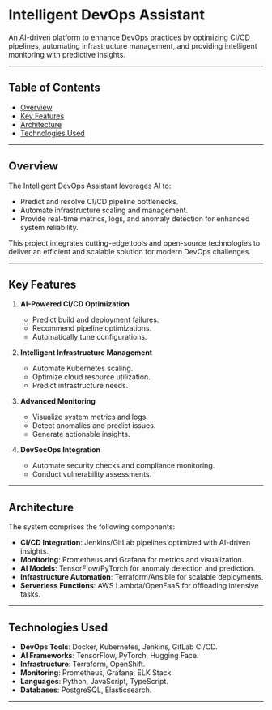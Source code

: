 
# **Intelligent DevOps Assistant**

An AI-driven platform to enhance DevOps practices by optimizing CI/CD pipelines, automating infrastructure management, and providing intelligent monitoring with predictive insights.

---

## **Table of Contents**
- [Overview](#overview)
- [Key Features](#key-features)
- [Architecture](#architecture)
- [Technologies Used](#technologies-used)


---

## **Overview**

The Intelligent DevOps Assistant leverages AI to:

- Predict and resolve CI/CD pipeline bottlenecks.
- Automate infrastructure scaling and management.
- Provide real-time metrics, logs, and anomaly detection for enhanced system reliability.

This project integrates cutting-edge tools and open-source technologies to deliver an efficient and scalable solution for modern DevOps challenges.

---

## **Key Features**

1. **AI-Powered CI/CD Optimization**
   - Predict build and deployment failures.
   - Recommend pipeline optimizations.
   - Automatically tune configurations.

2. **Intelligent Infrastructure Management**
   - Automate Kubernetes scaling.
   - Optimize cloud resource utilization.
   - Predict infrastructure needs.

3. **Advanced Monitoring**
   - Visualize system metrics and logs.
   - Detect anomalies and predict issues.
   - Generate actionable insights.

4. **DevSecOps Integration**
   - Automate security checks and compliance monitoring.
   - Conduct vulnerability assessments.

---

## **Architecture**

The system comprises the following components:

- **CI/CD Integration**: Jenkins/GitLab pipelines optimized with AI-driven insights.
- **Monitoring**: Prometheus and Grafana for metrics and visualization.
- **AI Models**: TensorFlow/PyTorch for anomaly detection and prediction.
- **Infrastructure Automation**: Terraform/Ansible for scalable deployments.
- **Serverless Functions**: AWS Lambda/OpenFaaS for offloading intensive tasks.

---

## **Technologies Used**

- **DevOps Tools**: Docker, Kubernetes, Jenkins, GitLab CI/CD.
- **AI Frameworks**: TensorFlow, PyTorch, Hugging Face.
- **Infrastructure**: Terraform, OpenShift.
- **Monitoring**: Prometheus, Grafana, ELK Stack.
- **Languages**: Python, JavaScript, TypeScript.
- **Databases**: PostgreSQL, Elasticsearch.

---

